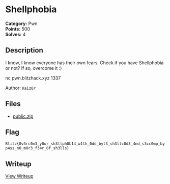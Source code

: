 # Shellphobia

**Category:** Pwn  
**Points:** 500  
**Solves:** 4  

## Description

I know, I know everyone has their own fears. Check if you have Shellphobia or not? If so, overcome it :)

nc pwn.blitzhack.xyz 1337

Author: `Kaiz0r`

## Files

- [public.zip](https://github.com/1nv1sibl3/BlitzCTF-2025/blob/main/files/83fa3af252ed3d48a1bb7aacb798003d/public.zip)

## Flag

`Blitz{0v3rc0m3_y0ur_sh3llph0b14_w1th_0dd_byt3_sh3llc0d3_4nd_s3cc0mp_byp4ss_n0_m0r3_f34r_0f_sh3lls}`

## Writeup

[View Writeup](https://github.com/1nv1sibl3/BlitzCTF-2025/blob/main/writeups/Shellphobia_writeup.md)
